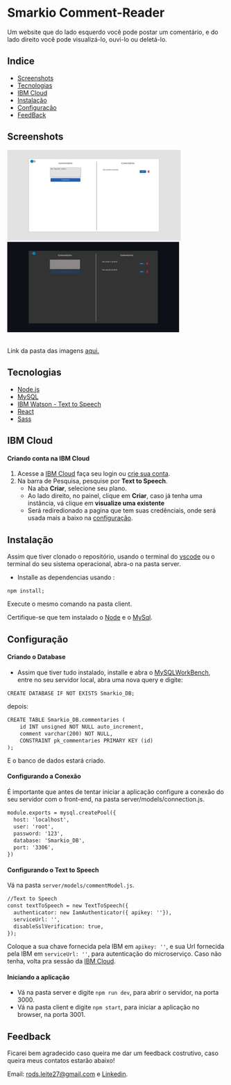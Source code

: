 # Smarkio Comment-Reader
Um website que do lado esquerdo você pode postar um comentário, e do lado direito você pode visualizá-lo, ouvi-lo ou deletá-lo.

## Indice
* [Screenshots](#screenshots)
* [Tecnologias](#tecnologias)
* [IBM Cloud](#ibm-cloud)
* [Instalação](#instalação)
* [Configuração](#configuração)
* [FeedBack](#feedback)

## Screenshots

<img src="client/public/images/app-image-1.png" width="400" />

<img src="client/public/images/app-image-2.png" width="400" />

<br>Link da pasta das imagens <a href="https://github.com/Rods27/smarkio-page/tree/main/client/public">aqui.</a>


## Tecnologias
<ul>
  <li><a href="https://nodejs.org/en/">Node.js</a></li>
  <li><a href="https://www.mysql.com/">MySQL</a></li>
  <li><a href="https://www.ibm.com/br-pt/cloud/watson-text-to-speech">IBM Watson - Text to Speech</a></li>
  <li><a href="https://reactjs.org">React</a></li>
  <li><a href="https://sass-lang.com/">Sass</a></li>
</ul>

## IBM Cloud
#### Criando conta na IBM Cloud
1. Acesse a [IBM Cloud](https://cloud.ibm.com/login) faça seu login ou [crie sua conta](https://cloud.ibm.com/registration).
2. Na barra de Pesquisa, pesquise por **Text to Speech**.
	- Na aba **Criar**, selecione seu plano.
	- Ao lado direito, no painel, clique em **Criar**, caso já tenha uma instância, vá clique em **visualize uma existente**
	- Será rediredionado a pagina que tem suas credênciais, onde será usada mais a baixo na [configuração](#configurando-o-text-to-speech).

## Instalação
Assim que tiver clonado o repositório, usando o terminal do [vscode](https://code.visualstudio.com/) ou o terminal do seu sistema operacional, abra-o na pasta server.
- Installe as dependencias usando :
```
npm install;
```
Execute o mesmo comando na pasta client.

Certifique-se que tem instalado o [Node](#tecnologias) e o [MySql](#tecnologias).

## Configuração

#### Criando o Database
- Assim que tiver tudo instalado, installe e abra o [MySQLWorkBench](https://www.mysql.com/products/workbench/), entre no seu servidor local, abra uma nova query e digite: 
```
CREATE DATABASE IF NOT EXISTS Smarkio_DB;
```
depois:
```
CREATE TABLE Smarkio_DB.commentaries (
	id INT unsigned NOT NULL auto_increment,
    comment varchar(200) NOT NULL,
    CONSTRAINT pk_commentaries PRIMARY KEY (id)
);
```
E o banco de dados estará criado.

#### Configurando a Conexão
É importante que antes de tentar iniciar a aplicação configure a conexão do seu servidor com o front-end, na pasta server/models/connection.js.
```
module.exports = mysql.createPool({
  host: 'localhost',
  user: 'root',
  password: '123',
  database: 'Smarkio_DB',
  port: '3306',
})
```
#### Configurando o Text to Speech
Vá na pasta ```server/models/commentModel.js```.
```
//Text to Speech
const textToSpeech = new TextToSpeech({
  authenticator: new IamAuthenticator({ apikey: ''}),
  serviceUrl: '',
  disableSslVerification: true,
});
```
Coloque a sua chave fornecida pela IBM em ```apikey: ''```, e sua Url fornecida pela IBM em ```serviceUrl: ''```, para autenticação do microserviço.
Caso não tenha, volta pra sessão da [IBM Cloud](#criando-conta-na-ibm-cloud).

#### Iniciando a aplicação
- Vá na pasta server e digite ```npm run dev```, para abrir o servidor, na porta 3000.
- Vá na pasta client e digite ```npm start```, para iniciar a aplicação no browser, na porta 3001.

## Feedback 

Ficarei bem agradecido caso queira me dar um feedback costrutivo, caso queira meus contatos estarão abaixo!

Email: rods.leite27@gmail.com e <a href="https://linkedin.com/in/rodrigoleite27">Linkedin</a>.

